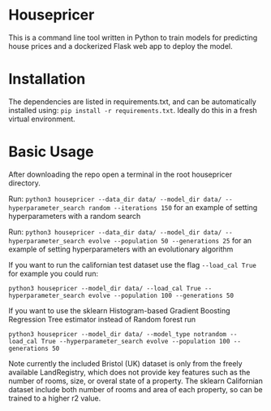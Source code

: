 # Housepricer

This is a command line tool written in Python to train models for predicting house prices and a dockerized Flask web app to deploy the model.

# Installation
The dependencies are listed in requirements.txt, and can be automatically installed using:
`pip install -r requirements.txt`.
Ideally do this in a fresh virtual environment.

# Basic Usage
After downloading the repo open a terminal in the root housepricer directory. 

Run: `python3 housepricer --data_dir data/ --model_dir data/ --hyperparameter_search random --iterations 150` for an example of setting hyperparameters with a random search

Run: `python3 housepricer --data_dir data/ --model_dir data/ --hyperparameter_search evolve --population 50 --generations 25` for an example of setting hyperparameters with an evolutionary algorithm

If you want to run the californian test dataset use the flag `--load_cal True` for example you could run:

`python3 housepricer --model_dir data/ --load_cal True --hyperparameter_search evolve --population 100 --generations 50`

If you want to use the sklearn Histogram-based Gradient Boosting Regression Tree estimator instead of Random forest run

`python3 housepricer --model_dir data/ --model_type notrandom --load_cal True --hyperparameter_search evolve --population 100 --generations 50`

Note currently the included Bristol (UK) dataset is only from the freely available LandRegistry, which does not provide key features such as the number of rooms, size, or overal state of a property. The sklearn Californian dataset include both number of rooms and area of each property, so can be trained to a higher r2 value.